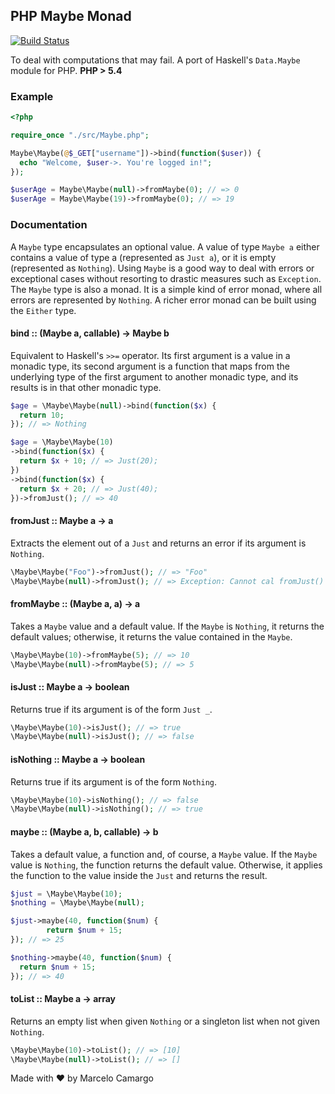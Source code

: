 ## PHP Maybe Monad

[![Build Status](https://travis-ci.org/haskellcamargo/php-maybe-monad.svg?branch=master)](https://travis-ci.org/haskellcamargo/php-maybe-monad)

To deal with computations that may fail.
A port of Haskell's `Data.Maybe` module for PHP.
**PHP > 5.4**

### Example

```php
<?php

require_once "./src/Maybe.php";

Maybe\Maybe(@$_GET["username"])->bind(function($user)) {
  echo "Welcome, $user->. You're logged in!";
});

$userAge = Maybe\Maybe(null)->fromMaybe(0); // => 0
$userAge = Maybe\Maybe(19)->fromMaybe(0); // => 19
```

### Documentation

A `Maybe` type encapsulates an optional value. A value of type `Maybe a`
either contains a value of type a (represented as `Just a`), or it is empty
(represented as `Nothing`). Using `Maybe` is a good way to deal with errors
or exceptional cases without resorting to drastic measures such as
`Exception`.
The `Maybe` type is also a monad. It is a simple kind of error monad, where
all errors are represented by `Nothing`. A richer error monad can be built
using the `Either` type.

#### bind :: (Maybe a, callable) -> Maybe b

Equivalent to Haskell's `>>=` operator. Its first argument is a value in
a monadic type, its second argument is a function that maps from the
underlying type of the first argument to another monadic type, and its
results is in that other monadic type.

```php
$age = \Maybe\Maybe(null)->bind(function($x) {
  return 10;
}); // => Nothing

$age = \Maybe\Maybe(10)
->bind(function($x) {
  return $x + 10; // => Just(20);
})
->bind(function($x) {
  return $x + 20; // => Just(40);
})->fromJust(); // => 40
```

#### fromJust :: Maybe a -> a

Extracts the element out of a `Just` and returns an error if its argument
is `Nothing`.

```php
\Maybe\Maybe("Foo")->fromJust(); // => "Foo"
\Maybe\Maybe(null)->fromJust(); // => Exception: Cannot cal fromJust() on Nothing
```

#### fromMaybe :: (Maybe a, a) -> a

Takes a `Maybe` value and a default value. If the `Maybe` is `Nothing`, it
returns the default values; otherwise, it returns the value contained in
the `Maybe`.

```php
\Maybe\Maybe(10)->fromMaybe(5); // => 10
\Maybe\Maybe(null)->fromMaybe(5); // => 5
```

#### isJust :: Maybe a -> boolean

Returns true if its argument is of the form `Just _`.

```php
\Maybe\Maybe(10)->isJust(); // => true
\Maybe\Maybe(null)->isJust(); // => false
```

#### isNothing :: Maybe a -> boolean

Returns true if its argument is of the form `Nothing`.

```php
\Maybe\Maybe(10)->isNothing(); // => false
\Maybe\Maybe(null)->isNothing(); // => true
```

#### maybe :: (Maybe a, b, callable) -> b

Takes a default value, a function and, of course, a `Maybe` value. If the
`Maybe` value is `Nothing`, the function returns the default value.
Otherwise, it applies the function to the value inside the `Just` and
returns the result.

```php
$just = \Maybe\Maybe(10);
$nothing = \Maybe\Maybe(null);

$just->maybe(40, function($num) {
        return $num + 15;
}); // => 25

$nothing->maybe(40, function($num) {
  return $num + 15;
}); // => 40
```

#### toList :: Maybe a -> array

Returns an empty list when given ``Nothing`` or a singleton list when not
given ``Nothing``.

```php
\Maybe\Maybe(10)->toList(); // => [10]
\Maybe\Maybe(null)->toList(); // => []
```

Made with :heart: by Marcelo Camargo
